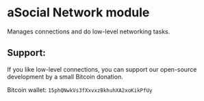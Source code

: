 aSocial Network module
======================

Manages connections and do low-level networking tasks.

Support:
--------
If you like low-level connections, you can support our open-source development by a small Bitcoin donation.

Bitcoin wallet: `15phQNwkVs3fXxvxzBkhuhXA2xoKikPfUy`
